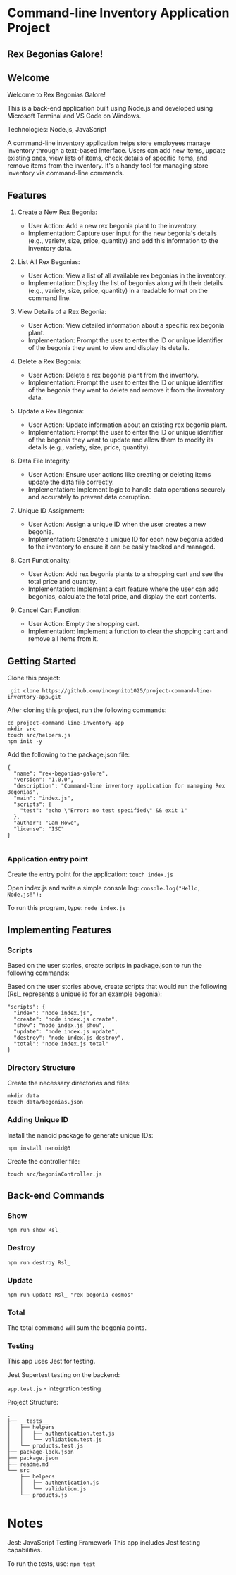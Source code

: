 # Command-line Inventory Application Project
## Rex Begonias Galore!

## Welcome
Welcome to Rex Begonias Galore!

This is a back-end application built using Node.js and developed using Microsoft Terminal and VS Code on Windows.

Technologies: Node.js, JavaScript

A command-line inventory application helps store employees manage inventory through a text-based interface. Users can add new items, update existing ones, view lists of items, check details of specific items, and remove items from the inventory. It's a handy tool for managing store inventory via command-line commands.


## Features

1. Create a New Rex Begonia:
   - User Action: Add a new rex begonia plant to the inventory.
   - Implementation: Capture user input for the new begonia's details (e.g., variety, size, price, quantity) and add this information to the inventory data.

2. List All Rex Begonias:
   - User Action: View a list of all available rex begonias in the inventory.
   - Implementation: Display the list of begonias along with their details (e.g., variety, size, price, quantity) in a readable format on the command line.

3. View Details of a Rex Begonia:
   - User Action: View detailed information about a specific rex begonia plant.
   - Implementation: Prompt the user to enter the ID or unique identifier of the begonia they want to view and display its details.

4. Delete a Rex Begonia:
   - User Action: Delete a rex begonia plant from the inventory.
   - Implementation: Prompt the user to enter the ID or unique identifier of the begonia they want to delete and remove it from the inventory data.

5. Update a Rex Begonia:
   - User Action: Update information about an existing rex begonia plant.
   - Implementation: Prompt the user to enter the ID or unique identifier of the begonia they want to update and allow them to modify its details (e.g., variety, size, price, quantity).

6. Data File Integrity:
   - User Action: Ensure user actions like creating or deleting items update the data file correctly.
   - Implementation: Implement logic to handle data operations securely and accurately to prevent data corruption.

7. Unique ID Assignment:
   - User Action: Assign a unique ID when the user creates a new begonia.
   - Implementation: Generate a unique ID for each new begonia added to the inventory to ensure it can be easily tracked and managed.

8. Cart Functionality:
   - User Action: Add rex begonia plants to a shopping cart and see the total price and quantity.
   - Implementation: Implement a cart feature where the user can add begonias, calculate the total price, and display the cart contents.

9. Cancel Cart Function:
   - User Action: Empty the shopping cart.
   - Implementation: Implement a function to clear the shopping cart and remove all items from it.



## Getting Started

Clone this project:

` git clone https://github.com/incognito1025/project-command-line-inventory-app.git`


After cloning this project, run the following commands:

```
cd project-command-line-inventory-app
mkdir src
touch src/helpers.js
npm init -y

```

Add the following to the package.json file:
```
{
  "name": "rex-begonias-galore",
  "version": "1.0.0",
  "description": "Command-line inventory application for managing Rex Begonias",
  "main": "index.js",
  "scripts": {
    "test": "echo \"Error: no test specified\" && exit 1"
  },
  "author": "Cam Howe",
  "license": "ISC"
}


```

### Application entry point
Create the entry point for the application:
`touch index.js`

Open index.js and write a simple console log:
`console.log("Hello, Node.js!");`


To run this program, type:
`node index.js`



## Implementing Features
### Scripts
Based on the user stories, create scripts in package.json to run the following commands:

Based on the user stories above, create scripts that would run the following (Rsl_ represents a unique id for an example begonia):
```
"scripts": {
  "index": "node index.js",
  "create": "node index.js create",
  "show": "node index.js show",
  "update": "node index.js update",
  "destroy": "node index.js destroy",
  "total": "node index.js total"
}

```

### Directory Structure
Create the necessary directories and files:
```
mkdir data
touch data/begonias.json

```

### Adding Unique ID
Install the nanoid package to generate unique IDs:

` npm install nanoid@3 `


Create the controller file:

` touch src/begoniaController.js `


## Back-end Commands

### Show
`npm run show Rsl_`


### Destroy
`npm run destroy Rsl_`


### Update
`npm run update Rsl_ "rex begonia cosmos"`


### Total 
The total command will sum the begonia points.


### Testing
This app uses Jest for testing.

Jest Supertest testing on the backend:

`app.test.js` - integration testing

Project Structure:
```
.
├── __tests__
│   ├── helpers
│   │   ├── authentication.test.js
│   │   └── validation.test.js
│   └── products.test.js
├── package-lock.json
├── package.json
├── readme.md
└── src
    ├── helpers
    │   ├── authentication.js
    │   └── validation.js
    └── products.js

```


# Notes

Jest: JavaScript Testing Framework
This app includes Jest testing capabilities.

To run the tests, use:
`npm test`

